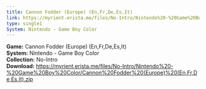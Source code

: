 ```yaml
---
title: Cannon Fodder (Europe) (En,Fr,De,Es,It)
link: https://myrient.erista.me/files/No-Intro/Nintendo%20-%20Game%20Boy%20Color/Cannon%20Fodder%20(Europe)%20(En,Fr,De,Es,It).zip
type: single1
System: Nintendo - Game Boy Color
---
```

<b>Game:</b> Cannon Fodder (Europe) (En,Fr,De,Es,It)<br>
<b>System:</b> Nintendo - Game Boy Color<br>
<b>Collection:</b> No-Intro<br>
<b>Download:</b> https://myrient.erista.me/files/No-Intro/Nintendo%20-%20Game%20Boy%20Color/Cannon%20Fodder%20(Europe)%20(En,Fr,De,Es,It).zip